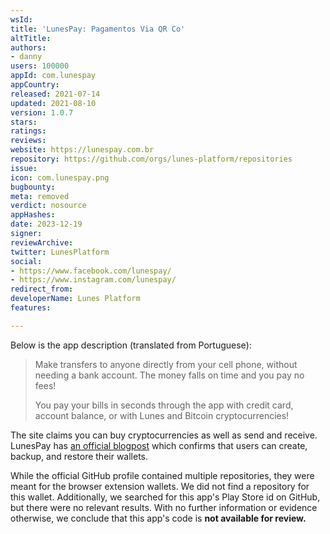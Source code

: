 ```yaml
---
wsId: 
title: 'LunesPay: Pagamentos Via QR Co'
altTitle: 
authors:
- danny
users: 100000
appId: com.lunespay
appCountry: 
released: 2021-07-14
updated: 2021-08-10
version: 1.0.7
stars: 
ratings: 
reviews: 
website: https://lunespay.com.br
repository: https://github.com/orgs/lunes-platform/repositories
issue: 
icon: com.lunespay.png
bugbounty: 
meta: removed
verdict: nosource
appHashes: 
date: 2023-12-19
signer: 
reviewArchive: 
twitter: LunesPlatform
social:
- https://www.facebook.com/lunespay/
- https://www.instagram.com/lunespay/
redirect_from: 
developerName: Lunes Platform
features: 

---
```


Below is the app description (translated from Portuguese):

> Make transfers to anyone directly from your cell phone, without needing a bank account. The money falls on time and you pay no fees!
>
> You pay your bills in seconds through the app with credit card, account balance, or with Lunes and Bitcoin cryptocurrencies!

The site claims you can buy cryptocurrencies as well as send and receive. LunesPay has [an official blogpost](https://blog.lunes.io/gestao-de-seed-no-app-lunespay-uma-nova-forma-de-protecao-a-mesma-seguranca-de-sempre/) which confirms that users can create, backup, and restore their wallets.

While the official GitHub profile contained multiple repositories, they were meant for the browser extension wallets. We did not find a repository for this wallet. Additionally, we searched for this app's Play Store id on GitHub, but there were no relevant results. With no further information or evidence otherwise, we conclude that this app's code is **not available for review.**

